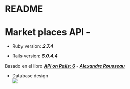 # README

# Market places API - 

* Ruby version: ***2.7.4***

* Rails version: ***6.0.4.4***

Basado en el libro [***API on Rails: 6***](https://github.com/madeindjs/api_on_rails) - [___Alexandre Rousseau___](https://github.com/madeindjs/)

* Database design  
![](img/data_model.png)

